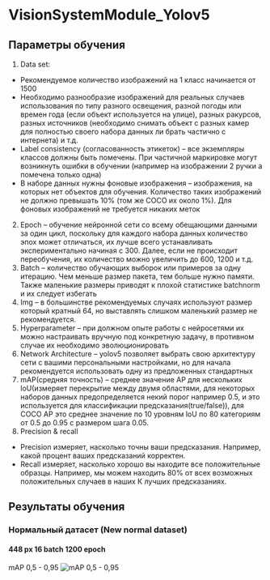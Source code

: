 # VisionSystemModule_Yolov5
## Параметры обучения
1.	Data set:
  + Рекомендуемое количество изображений на 1 класс начинается от 1500
  + Необходимо разнообразие изображений для реальных случаев использования по типу разного освещения, разной погоды или времен года (если объект используется на улице), разных ракурсов, разных источников (необходимо снимать объект с разных камер для полностью своего набора данных ли брать частично с интернета) и т.д.
  + Label consistency (согласованность этикеток) – все экземпляры классов должны быть помечены. При частичной маркировке могут возникнуть ошибки в обучении (например на изображении 2 ручки а помечена только одна)
  + В наборе данных нужны фоновые изображения – изображения, на которых нет объектов для обучения. Количество таких изображений не должно превышать 10% (том же COCO их около 1%). Для фоновых изображений не требуется никаких меток
2.	Epoch – обучение нейронной сети со всему обещающими данными за один цикл, поскольку для каждого набора данных количество эпох может отличаться, их лучше всего устанавливать экспериментально начиная с 300. Далее, если не происходит переобучения, их количество можно увеличить до 600, 1200 и т.д.
3.	Batch – количество обучающих выборок или примеров за одну итерацию. Чем меньше размер пакета, тем больше нужно памяти. Также маленькие размеры приводят к плохой статистике batchnorm и их следует избегать 
4.	Img – в большинстве рекомендуемых случаях используют размер который кратный 64, но выставлять слишком маленький размер не рекомендуется.
5.	Hyperparameter – при должном опыте работы с нейросетями их можно настраивать вручную под конкретную задачу, в противном случае их необходимо эволюционировать 
6.	Network Architecture – yolov5 позволяет выбрать свою архитектуру сети с вашими персональными настройками, но для начала рекомендуется использовать одну из предложенных стандартных 
7.	mAP(средняя точность) – среднее значение AP для нескольких loU(измеряет перекрытие между двумя областями, для некоторых наборов данных предопределяется некий порог например 0.5, и это используется для классификации предсказания(true/false)), для COCO AP это среднее значение по 10 уровням loU по 80 категориям от 0.5 до 0.95 с размером шага 0.05.
8.	Precision & recall
  + Precision измеряет, насколько точны ваши предсказания. Например, какой процент ваших предсказаний корректен.
  + Recall измеряет, насколько хорошо вы находите все положительные образцы. Например, мы можем находить 80% от всех возможных положительных случаев в наших К лучших предсказаниях.

## Результаты обучения
### Нормальный датасет (New normal dataset)
#### 448 px 16 batch 1200 epoch
mAP 0,5 - 0,95
![mAP 0,5 - 0,95](https://user-images.githubusercontent.com/86681516/162638155-2b163c29-e5bb-4ca7-ad90-4ca7f6ff66bc.png)
